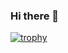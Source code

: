 ### Hi there 👋

[![trophy](https://github-profile-trophy.vercel.app/?username=danielsotopino)](https://github.com/ryo-ma/github-profile-trophy)

<!--
**danielsotopino/danielsotopino** is a ✨ _special_ ✨ repository because its `README.md` (this file) appears on your GitHub profile.

Here are some ideas to get you started:

- 🔭 I’m currently working on ...
- 🌱 I’m currently learning ...
- 👯 I’m looking to collaborate on ...
- 🤔 I’m looking for help with ...
- 💬 Ask me about ...
- 📫 How to reach me: ...
- 😄 Pronouns: ...
- ⚡ Fun fact: ...
-->
